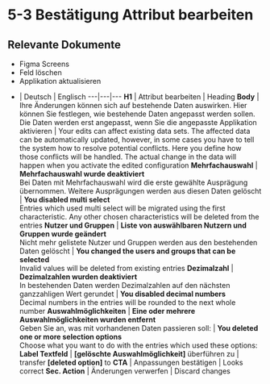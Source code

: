 # 5-3 Bestätigung Attribut bearbeiten

## Relevante Dokumente

* Figma Screens
* Feld löschen
* Applikation aktualisieren

- | Deutsch | Englisch
---|---|---
**H1** | Attribut bearbeiten | Heading
**Body** | Ihre Änderungen können sich auf bestehende Daten auswirken. Hier können Sie festlegen, wie bestehende Daten angepasst werden sollen. Die Daten werden erst angepasst, wenn Sie die angepasste Applikation aktivieren | Your edits can affect existing data sets. The affected data can be automatically updated, however, in some cases you have to tell the system how to resolve potential conflicts. Here you define how those conflicts will be handled. The actual change in the data will happen when you activate the edited configuration
**Mehrfachauswahl** | **Mehrfachauswahl wurde deaktiviert** </br> Bei Daten mit Mehrfachauswahl wird die erste gewählte Ausprägung übernommen. Weitere Ausprägungen werden aus diesen Daten gelöscht | **You disabled multi select** </br> Entries which used multi select will be migrated using the first characteristic. Any other chosen characteristics will be deleted from the entries
**Nutzer und Gruppen** | **Liste von auswählbaren Nutzern und Gruppen wurde geändert** </br> Nicht mehr gelistete Nutzer und Gruppen werden aus den bestehenden Daten gelöscht | **You changed the users and groups that can be selected** </br> Invalid values will be deleted from existing entries
**Dezimalzahl** | **Dezimalzahlen wurden deaktiviert** </br> In bestehenden Daten werden Dezimalzahlen auf den nächsten ganzzahligen Wert gerundet | **You disabled decimal numbers** </br> Decimal numbers in the entries will be rounded to the next whole number
**Auswahlmöglichkeiten** | **Eine oder mehrere Auswahlmöglichkeiten wurden entfernt** </br> Geben Sie an, was mit vorhandenen Daten passieren soll: | **You deleted one or more selection options** </br> Choose what you want to do with the entries which used these options:
**Label Textfeld** | **[gelöschte Auswahlmöglichkeit]** überführen zu | transfer **[deleted option]** to
**CTA** | Anpassungen bestätigen | Looks correct
**Sec. Action** | Änderungen verwerfen | Discard changes
